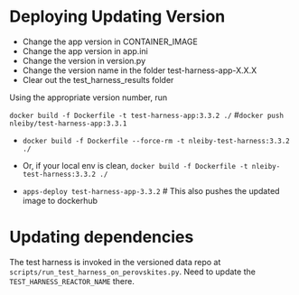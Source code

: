 # Deploying Updating Version

- Change the app version in CONTAINER_IMAGE
- Change the app version in app.ini
- Change the version in version.py
- Change the version name in the folder test-harness-app-X.X.X
- Clear out the test_harness_results folder


Using the appropriate version number, run 

`docker build -f Dockerfile -t test-harness-app:3.3.2 ./`
#`docker push nleiby/test-harness-app:3.3.1`


- `docker build -f Dockerfile --force-rm -t nleiby-test-harness:3.3.2 ./`
- Or, if your local env is clean, `docker build -f Dockerfile -t nleiby-test-harness:3.3.2 ./`

- `apps-deploy test-harness-app-3.3.2` # This also pushes the updated image to dockerhub


# Updating dependencies

The test harness is invoked in the versioned data repo at `scripts/run_test_harness_on_perovskites.py`.  Need to update the `TEST_HARNESS_REACTOR_NAME` there.